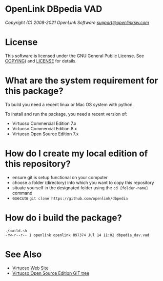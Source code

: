 # OpenLink DBpedia VAD

*Copyright (C) 2008-2021 OpenLink Software <support@openlinksw.com>*

# License
This software is licensed under the GNU General Public License.
See [COPYING](COPYING.md)) and [LICENSE](LICENSE.md) for
details.


# What are the system requirement for this package?
To build you need a recent linux or Mac OS system with python. 

To install and run the package, you need a recent version of:

   * Virtuoso Commercial Edition 7.x
   * Virtuoso Commercial Edition 8.x
   * Virtuoso Open Source Edition 7.x

# How do I create my local edition of this repository? 
* ensure git is setup functional on your computer
* choose a folder (directory) into which you want to copy this repository
* situate yourself in the designated folder using the `cd {folder-name}` command
* execute ```git clone https://github.com/openlink/dbpedia```

# How do i build the package?
```shell
./build.sh
-rw-r--r-- 1 openlink openlink 897374 Jul 14 11:02 dbpedia_dav.vad
```



# See Also
  * [Virtuoso Web Site](https://virtuoso.openlinksw.com/)
  * [Virtuoso Open Source Edition GIT tree](https://github.com/openlink/virtuoso-opensource/)
